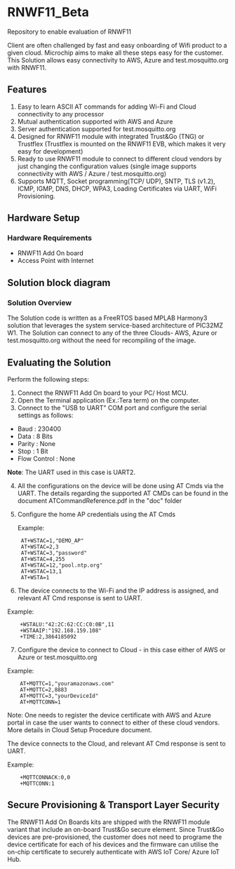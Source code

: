 # RNWF11_Beta
Repository to enable evaluation of RNWF11

Client are often challenged by fast and easy onboarding of Wifi product to a given cloud. Microchip aims to make all these steps easy for the customer. This Solution allows easy connectivity to AWS, Azure and test.mosquitto.org with RNWF11.

## Features

1. Easy to learn ASCII AT commands for adding Wi-Fi and Cloud connectivity to any processor
2. Mutual authentication supported with AWS and Azure
3. Server authentication supported for test.mosquitto.org
4. Designed for RNWF11 module with integrated Trust&Go (TNG) or Trustflex (Trustflex is mounted on the RNWF11 EVB, which makes it very easy for development)
5. Ready to use RNWF11 module to connect to different cloud vendors by just changing the configuration values (single image supports connectivity with AWS / Azure / test.mosquitto.org)
6. Supports MQTT, Socket programming(TCP/ UDP), SNTP, TLS (v1.2), ICMP, IGMP, DNS, DHCP, WPA3, Loading Certificates via UART, WiFi Provisioning.
    
## Hardware Setup
### Hardware Requirements

- RNWF11 Add On board
- Access Point with Internet

## Solution block diagram
### Solution Overview

The Solution code is written as a FreeRTOS based MPLAB Harmony3 solution that leverages the system service-based architecture of PIC32MZ W1. The Solution can connect to any of the three Clouds- AWS, Azure or test.mosquitto.org without the need for recompiling of the image.

## Evaluating the Solution

Perform the following steps:

1. Connect the RNWF11 Add On board to your PC/ Host MCU.
2. Open the Terminal application (Ex.:Tera term) on the computer.
3. Connect to the "USB to UART" COM port and configure the serial settings as follows:
- Baud : 230400
- Data : 8 Bits
- Parity : None
- Stop : 1 Bit
- Flow Control : None

**Note**: The UART used in this case is UART2.

4. All the configurations on the device will be done using AT Cmds via the UART. The details regarding the supported AT CMDs can be found in the document ATCommandReference.pdf in the "doc" folder

5. Configure the home AP credentials using the AT Cmds

    Example:
    
        AT+WSTAC=1,"DEMO_AP"
        AT+WSTAC=2,3
        AT+WSTAC=3,"password"
        AT+WSTAC=4,255
        AT+WSTAC=12,"pool.ntp.org"
        AT+WSTAC=13,1
        AT+WSTA=1
   
6. The device connects to the Wi-Fi and the IP address is assigned, and relevant AT Cmd response is sent to UART.

Example:

        +WSTALU:"42:2C:62:CC:C0:0B",11
        +WSTAAIP:"192.168.159.108"
        +TIME:2,3864185092
        
7. Configure the device to connect to Cloud - in this case either of AWS or Azure or test.mosquitto.org

Example:

        AT+MQTTC=1,"youramazonaws.com"
        AT+MQTTC=2,8883
        AT+MQTTC=3,"yourDeviceId"
        AT+MQTTCONN=1
        
Note: One needs to register the device certificate with AWS and Azure portal in case the user wants to connect to either of these cloud vendors. More details in Cloud Setup Procedure document.

The device connects to the Cloud, and relevant AT Cmd response is sent to UART.

Example:

        +MQTTCONNACK:0,0
        +MQTTCONN:1
        
## Secure Provisioning & Transport Layer Security

The RNWF11 Add On Boards kits are shipped with the RNWF11 module variant that include an on-board Trust&Go secure element. Since Trust&Go devices are pre-provisioned, the customer does not need to programe the device certificate for each of his devices and the firmware can utilise the on-chip certificate to securely authenticate with AWS IoT Core/ Azure IoT Hub.
